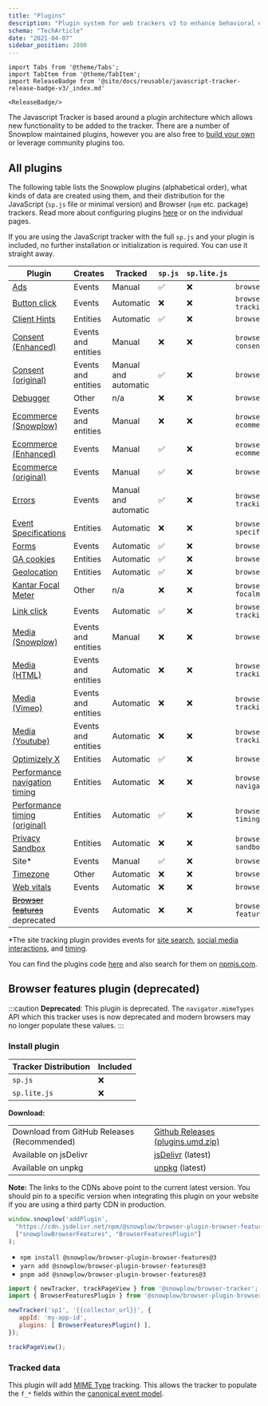 ```yaml
---
title: "Plugins"
description: "Plugin system for web trackers v3 to enhance behavioral event collection functionality."
schema: "TechArticle"
date: "2021-04-07"
sidebar_position: 2800
---
```


```mdx-code-block
import Tabs from '@theme/Tabs';
import TabItem from '@theme/TabItem';
import ReleaseBadge from '@site/docs/reusable/javascript-tracker-release-badge-v3/_index.md'

<ReleaseBadge/>
```

The Javascript Tracker is based around a plugin architecture which allows new functionality to be added to the tracker. There are a number of Snowplow maintained plugins, however you are also free to [build your own](./creating-your-own-plugins/index.md) or leverage community plugins too.

## All plugins

The following table lists the Snowplow plugins (alphabetical order), what kinds of data are created using them, and their distribution for the JavaScript (`sp.js` file or minimal version) and Browser (`npm` etc. package) trackers. Read more about configuring plugins [here](./configuring-tracker-plugins/index.md) or on the individual pages.

If you are using the JavaScript tracker with the full `sp.js` and your plugin is included, no further installation or initialization is required. You can use it straight away.

| Plugin                                                                   | Creates             | Tracked              | `sp.js` | `sp.lite.js` | Package name                                   |
| ------------------------------------------------------------------------ | ------------------- | -------------------- | ------- | ------------ | ---------------------------------------------- |
| [Ads](../tracking-events/ads/index.md)                                   | Events              | Manual               | ✅       | ❌            | `browser-plugin-ad-tracking`                   |
| [Button click](../tracking-events/button-click/index.md)                 | Events              | Automatic            | ❌       | ❌            | `browser-plugin-button-click-tracking`         |
| [Client Hints](../tracking-events/client-hints/index.md)                 | Entities            | Automatic            | ✅       | ❌            | `browser-plugin-client-hints`                  |
| [Consent (Enhanced)](../tracking-events/consent-gdpr/index.md)           | Events and entities | Manual               | ❌       | ❌            | `browser-plugin-enhanced-consent`              |
| [Consent (original)](../tracking-events/consent-gdpr/original/index.md)  | Events and entities | Manual and automatic | ✅       | ❌            | `browser-plugin-consent`                       |
| [Debugger](../testing-debugging/index.md)                                | Other               | n/a                  | ❌       | ❌            | `browser-plugin-debugger`                      |
| [Ecommerce (Snowplow)](../tracking-events/ecommerce/index.md)            | Events and entities | Manual               | ❌       | ❌            | `browser-plugin-snowplow-ecommerce`            |
| [Ecommerce (Enhanced)](../tracking-events/ecommerce/enhanced/index.md)   | Events              | Manual               | ✅       | ❌            | `browser-plugin-enhanced-ecommerce`            |
| [Ecommerce (original)](../tracking-events/ecommerce/original/index.md)   | Events              | Manual               | ✅       | ❌            | `browser-plugin-ecommerce`                     |
| [Errors](../tracking-events/errors/index.md)                             | Events              | Manual and automatic | ✅       | ❌            | `browser-plugin-error-tracking`                |
| [Event Specifications](../tracking-events/event-specifications/index.md) | Entities            | Automatic            | ❌       | ❌            | `browser-plugin-event-specifications`          |
| [Forms](../tracking-events/form-tracking/index.md)                       | Events              | Automatic            | ✅       | ❌            | `browser-plugin-form-tracking`                 |
| [GA cookies](../tracking-events/ga-cookies/index.md)                     | Entities            | Automatic            | ✅       | ❌            | `browser-plugin-ga-cookies`                    |
| [Geolocation](../tracking-events/timezone-geolocation/index.md)          | Entities            | Automatic            | ✅       | ❌            | `browser-plugin-geolocation`                   |
| [Kantar Focal Meter](../tracking-events/focalmeter/index.md)             | Other               | n/a                  | ❌       | ❌            | `browser-plugin-focalmeter@focalmeter_plugin`  |
| [Link click](../tracking-events/link-click/index.md)                     | Events              | Automatic            | ✅       | ❌            | `browser-plugin-link-click-tracking`           |
| [Media (Snowplow)](../tracking-events/media/index.md)                    | Events and entities | Manual               | ❌       | ❌            | `browser-plugin-media`                         |
| [Media (HTML)](../tracking-events/media/html5/index.md)                  | Events and entities | Automatic            | ❌       | ❌            | `browser-plugin-media-tracking`                |
| [Media (Vimeo)](../tracking-events/media/vimeo/index.md)                 | Events and entities | Automatic            | ❌       | ❌            | `browser-plugin-vimeo-tracking`                |
| [Media (Youtube)](../tracking-events/media/youtube/index.md)             | Events and entities | Automatic            | ❌       | ❌            | `browser-plugin-youtube-tracking`              |
| [Optimizely X](../tracking-events/optimizely/index.md)                   | Entities            | Automatic            | ✅       | ❌            | `browser-plugin-optimizely-x`                  |
| [Performance navigation timing](../tracking-events/timings/index.md)     | Entities            | Automatic            | ❌       | ❌            | `browser-plugin-performance-navigation-timing` |
| [Performance timing (original)](../tracking-events/timings/index.md)     | Entities            | Automatic            | ✅       | ❌            | `browser-plugin-performance-timing`            |
| [Privacy Sandbox](../tracking-events/privacy-sandbox/index.md)           | Entities            | Automatic            | ❌       | ❌            | `browser-plugin-privacy-sandbox`               |
| Site*                                                                    | Events              | Manual               | ✅       | ❌            | `browser-plugin-site-tracking`                 |
| [Timezone](../tracking-events/timezone-geolocation/index.md)             | Other               | Automatic            | ❌       | ❌            | `browser-plugin-timezone`                      |
| [Web vitals](../tracking-events/web-vitals/index.md)                     | Events              | Automatic            | ❌       | ❌            | `browser-plugin-web-vitals`                    |
| ~~[Browser features](#browser-features)~~ deprecated                     | Events              | Automatic            | ❌       | ❌            | `browser-plugin-browser-features`              |

*The site tracking plugin provides events for [site search](../tracking-events/site-search/index.md), [social media interactions](../tracking-events/social-media/index.md), and [timing](../tracking-events/timings/generic/index.md).

You can find the plugins code [here](https://github.com/snowplow/snowplow-javascript-tracker/tree/master/plugins) and also search for them on [npmjs.com](https://www.npmjs.com/).

## Browser features plugin (deprecated)

:::caution
**Deprecated**: This plugin is deprecated. The `navigator.mimeTypes` API which this tracker uses is now deprecated and modern browsers may no longer populate these values.
:::

### Install plugin

<Tabs groupId="platform" queryString>
  <TabItem value="js" label="JavaScript (tag)" default>

| Tracker Distribution | Included |
| -------------------- | -------- |
| `sp.js`              | ❌        |
| `sp.lite.js`         | ❌        |

**Download:**

<table className="has-fixed-layout"><tbody><tr><td>Download from GitHub Releases (Recommended)</td><td><a href="https://github.com/snowplow/snowplow-javascript-tracker/releases" target="_blank" rel="noreferrer noopener">Github Releases (plugins.umd.zip)</a></td></tr><tr><td>Available on jsDelivr</td><td><a href="https://cdn.jsdelivr.net/npm/@snowplow/browser-plugin-browser-features@3/dist/index.umd.min.js" target="_blank" rel="noreferrer noopener">jsDelivr</a> (latest)</td></tr><tr><td>Available on unpkg</td><td><a href="https://unpkg.com/@snowplow/browser-plugin-browser-features@3/dist/index.umd.min.js" target="_blank" rel="noreferrer noopener">unpkg</a> (latest)</td></tr></tbody></table>

**Note:** The links to the CDNs above point to the current latest version. You should pin to a specific version when integrating this plugin on your website if you are using a third party CDN in production.

```javascript
window.snowplow('addPlugin',
  "https://cdn.jsdelivr.net/npm/@snowplow/browser-plugin-browser-features@3/dist/index.umd.min.js",
  ["snowplowBrowserFeatures", "BrowserFeaturesPlugin"]
);
```

  </TabItem>
  <TabItem value="browser" label="Browser (npm)">

   * `npm install @snowplow/browser-plugin-browser-features@3`
   * `yarn add @snowplow/browser-plugin-browser-features@3`
   * `pnpm add @snowplow/browser-plugin-browser-features@3`

```javascript
import { newTracker, trackPageView } from '@snowplow/browser-tracker';
import { BrowserFeaturesPlugin } from '@snowplow/browser-plugin-browser-features';

newTracker('sp1', '{{collector_url}}', {
   appId: 'my-app-id',
   plugins: [ BrowserFeaturesPlugin() ],
});

trackPageView();
```

  </TabItem>
</Tabs>

### Tracked data

This plugin will add [MIME Type](https://developer.mozilla.org/en-US/docs/Web/API/NavigatorPlugins/mimeTypes) tracking. This allows the tracker to populate the `f_*` fields within the [canonical event model](/docs/fundamentals/canonical-event/index.md).
